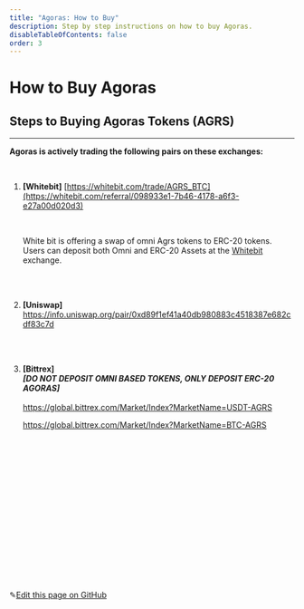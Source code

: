 ```yaml
---
title: "Agoras: How to Buy"
description: Step by step instructions on how to buy Agoras.
disableTableOfContents: false
order: 3
---
```


# How to Buy Agoras

## Steps to Buying Agoras Tokens (AGRS) 

---



**Agoras is actively trading the following pairs on these exchanges:**<br>

<br>



1. **[Whitebit]** [https://whitebit.com/trade/AGRS_BTC](https://whitebit.com/referral/098933e1-7b46-4178-a6f3-e27a00d020d3)  

   <br>
   
   White bit is offering a swap of omni Agrs tokens to ERC-20 tokens. Users can deposit both Omni and ERC-20 Assets at the [Whitebit](https://whitebit.com/referral/098933e1-7b46-4178-a6f3-e27a00d020d3) exchange.
   
   <br><br>

2. **[Uniswap]** https://info.uniswap.org/pair/0xd89f1ef41a40db980883c4518387e682cdf83c7d

   <br><br>

3. **[Bittrex]**  <br>***[DO NOT DEPOSIT OMNI BASED TOKENS, ONLY DEPOSIT ERC-20 AGORAS]*** <br> <br>
   https://global.bittrex.com/Market/Index?MarketName=USDT-AGRS <br>

   https://global.bittrex.com/Market/Index?MarketName=BTC-AGRS

   <br>

   <br>

   <br>

   <br>

   <br>

   <br>

   <br>

   <br>

   <br>

   <br>

   <br>

   <br>

   <br>

   <br>

   <br>



✎[Edit this page on GitHub](https://github.com/TauGuide/tau-guide-documents/blob/master/docs/Tutorials/step-by-step-guide-how-to-buy-agoras.md)